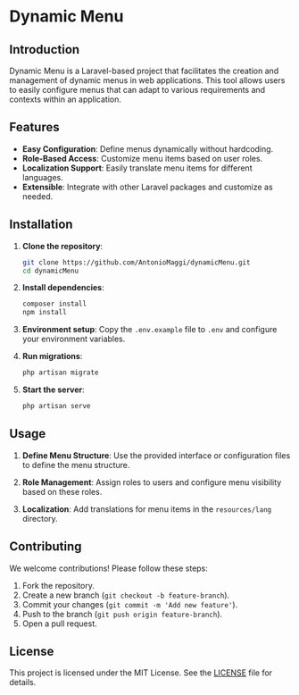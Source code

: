 # Dynamic Menu

## Introduction

Dynamic Menu is a Laravel-based project that facilitates the creation and management of dynamic menus in web applications. This tool allows users to easily configure menus that can adapt to various requirements and contexts within an application.

## Features

- **Easy Configuration**: Define menus dynamically without hardcoding.
- **Role-Based Access**: Customize menu items based on user roles.
- **Localization Support**: Easily translate menu items for different languages.
- **Extensible**: Integrate with other Laravel packages and customize as needed.

## Installation

1. **Clone the repository**:
   ```bash
   git clone https://github.com/AntonioMaggi/dynamicMenu.git
   cd dynamicMenu
   ```

2. **Install dependencies**:
   ```bash
   composer install
   npm install
   ```

3. **Environment setup**:
   Copy the `.env.example` file to `.env` and configure your environment variables.

4. **Run migrations**:
   ```bash
   php artisan migrate
   ```

5. **Start the server**:
   ```bash
   php artisan serve
   ```

## Usage

1. **Define Menu Structure**:
   Use the provided interface or configuration files to define the menu structure.

2. **Role Management**:
   Assign roles to users and configure menu visibility based on these roles.

3. **Localization**:
   Add translations for menu items in the `resources/lang` directory.

## Contributing

We welcome contributions! Please follow these steps:

1. Fork the repository.
2. Create a new branch (`git checkout -b feature-branch`).
3. Commit your changes (`git commit -m 'Add new feature'`).
4. Push to the branch (`git push origin feature-branch`).
5. Open a pull request.

## License

This project is licensed under the MIT License. See the [LICENSE](LICENSE) file for details.

